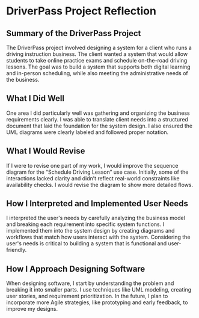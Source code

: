 # DriverPass Project Reflection

## Summary of the DriverPass Project
The DriverPass project involved designing a system for a client who runs a driving instruction business. The client wanted a system that would allow students to take online practice exams and schedule on-the-road driving lessons. The goal was to build a system that supports both digital learning and in-person scheduling, while also meeting the administrative needs of the business.

## What I Did Well
One area I did particularly well was gathering and organizing the business requirements clearly. I was able to translate client needs into a structured document that laid the foundation for the system design. I also ensured the UML diagrams were clearly labeled and followed proper notation.

## What I Would Revise
If I were to revise one part of my work, I would improve the sequence diagram for the “Schedule Driving Lesson” use case. Initially, some of the interactions lacked clarity and didn’t reflect real-world constraints like availability checks. I would revise the diagram to show more detailed flows.

## How I Interpreted and Implemented User Needs
I interpreted the user's needs by carefully analyzing the business model and breaking each requirement into specific system functions. I implemented them into the system design by creating diagrams and workflows that match how users interact with the system. Considering the user's needs is critical to building a system that is functional and user-friendly.

## How I Approach Designing Software
When designing software, I start by understanding the problem and breaking it into smaller parts. I use techniques like UML modeling, creating user stories, and requirement prioritization. In the future, I plan to incorporate more Agile strategies, like prototyping and early feedback, to improve my designs.
